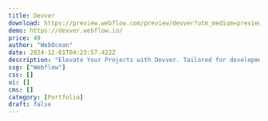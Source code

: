 ```yaml
---
title: Devver
download: https://preview.webflow.com/preview/devver?utm_medium=preview_link&utm_source=designer&utm_content=devver&preview=d0b31f616d42c5b97790c792df18dd06&workflow=preview
demo: https://devver.webflow.io/
price: 49
author: "WebOcean"
date: 2024-12-01T04:23:57.422Z
description: "Elevate Your Projects with Devver. Tailored for development agencies, our premium Webflow template combines a modern aesthetic with powerful functionalities to highlight your programming expertise."
ssg: ["Webflow"]
css: []
ui: []
cms: []
category: [Portfolio]
draft: false
---
```

